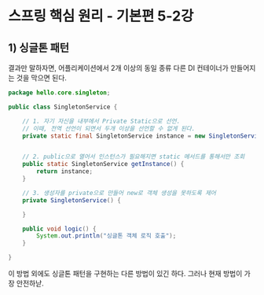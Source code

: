 # 스프링 핵심 원리 - 기본편 5-2강
## 1) 싱글톤 패턴
결과만 말하자면, 어플리케이션에서 2개 이상의 동일 종류 다른 DI 컨테이너가 만들어지는 것을 막으면 된다.

```java
package hello.core.singleton;

public class SingletonService {

    // 1. 자기 자신을 내부에서 Private Static으로 선언.
    // 이때, 전역 선언이 되면서 두개 이상을 선언할 수 없게 된다.
    private static final SingletonService instance = new SingletonService();


    // 2. public으로 열어서 인스턴스가 필요해지면 static 메서드를 통해서만 조회
    public static SingletonService getInstance() {
        return instance;
    }

    // 3. 생성자를 private으로 만들어 new로 객체 생성을 못하도록 제어
    private SingletonService() {

    }

    public void logic() {
        System.out.println("싱글톤 객체 로직 호출");
    }

}

```

이 방법 외에도 싱글톤 패턴을 구현하는 다른 방법이 있긴 하다.
그러나 현재 방법이 가장 안전하낟.